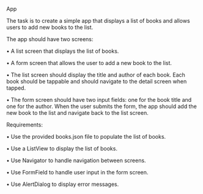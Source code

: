 App

The task is to create a simple app that displays a list of books and allows users to add new books to the list.

The app should have two screens:

•	A list screen that displays the list of books.

•	A form screen that allows the user to add a new book to the list. 

•	The list screen should display the title and author of each book. Each book should be tappable and should navigate to the detail screen when tapped.

•	The form screen should have two input fields: one for the book title and one for the author. When the user submits the form, the app should add the new book to the list     and navigate back to the list screen.

Requirements:

•	Use the provided books.json file to populate the list of books.

•	Use a ListView to display the list of books.

•	Use Navigator to handle navigation between screens.

•	Use FormField to handle user input in the form screen.

•	Use AlertDialog to display error messages.
